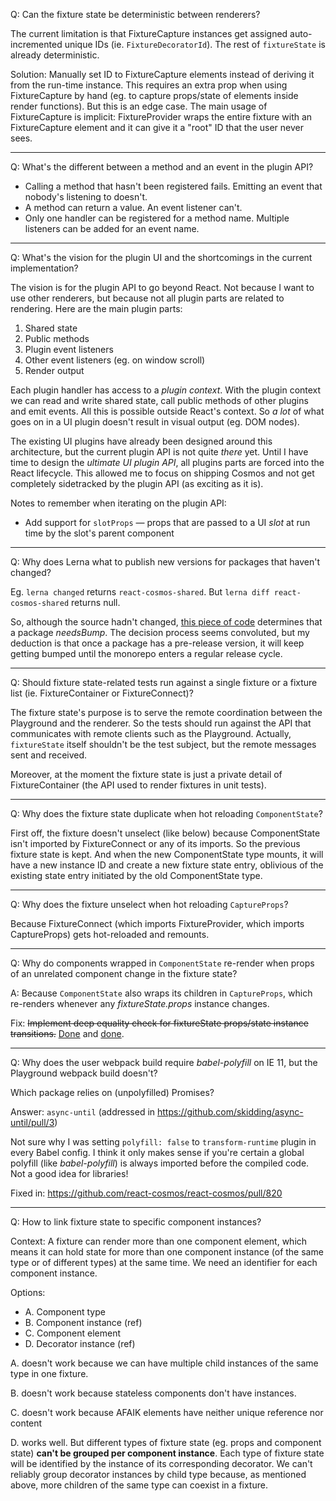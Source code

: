 Q: Can the fixture state be deterministic between renderers?

The current limitation is that FixtureCapture instances get assigned auto-incremented unique IDs (ie. `FixtureDecoratorId`). The rest of `fixtureState` is already deterministic.

Solution: Manually set ID to FixtureCapture elements instead of deriving it from the run-time instance. This requires an extra prop when using FixtureCapture by hand (eg. to capture props/state of elements inside render functions). But this is an edge case. The main usage of FixtureCapture is implicit: FixtureProvider wraps the entire fixture with an FixtureCapture element and it can give it a "root" ID that the user never sees.

---

Q: What's the different between a method and an event in the plugin API?

- Calling a method that hasn't been registered fails. Emitting an event that nobody's listening to doesn't.
- A method can return a value. An event listener can't.
- Only one handler can be registered for a method name. Multiple listeners can be added for an event name.

---

Q: What's the vision for the plugin UI and the shortcomings in the current implementation?

The vision is for the plugin API to go beyond React. Not because I want to use other renderers, but because not all plugin parts are related to rendering. Here are the main plugin parts:

1. Shared state
2. Public methods
3. Plugin event listeners
4. Other event listeners (eg. on window scroll)
5. Render output

Each plugin handler has access to a _plugin context_. With the plugin context we can read and write shared state, call public methods of other plugins and emit events. All this is possible outside React's context. So _a lot_ of what goes on in a UI plugin doesn't result in visual output (eg. DOM nodes).

The existing UI plugins have already been designed around this architecture, but the current plugin API is not quite _there_ yet. Until I have time to design the _ultimate UI plugin API_, all plugins parts are forced into the React lifecycle. This allowed me to focus on shipping Cosmos and not get completely sidetracked by the plugin API (as exciting as it is).

Notes to remember when iterating on the plugin API:

- Add support for `slotProps` — props that are passed to a UI _slot_ at run time by the slot's parent component

---

Q: Why does Lerna what to publish new versions for packages that haven't changed?

Eg. `lerna changed` returns `react-cosmos-shared`. But `lerna diff react-cosmos-shared` returns null.

So, although the source hadn't changed, [this piece of code](https://github.com/lerna/lerna/blob/ac0baa7b1d5c378f794c960ab13d70242d19ddc8/utils/collect-updates/collect-updates.js#L56-L57) determines that a package _needsBump_. The decision process seems convoluted, but my deduction is that once a package has a pre-release version, it will keep getting bumped until the monorepo enters a regular release cycle.

---

Q: Should fixture state-related tests run against a single fixture or a fixture list (ie. FixtureContainer or FixtureConnect)?

The fixture state's purpose is to serve the remote coordination between the Playground and the renderer. So the tests should run against the API that communicates with remote clients such as the Playground. Actually, `fixtureState` itself shouldn't be the test subject, but the remote messages sent and received.

Moreover, at the moment the fixture state is just a private detail of FixtureContainer (the API used to render fixtures in unit tests).

---

Q: Why does the fixture state duplicate when hot reloading `ComponentState`?

First off, the fixture doesn't unselect (like below) because ComponentState isn't imported by FixtureConnect or any of its imports. So the previous fixture state is kept. And when the new ComponentState type mounts, it will have a new instance ID and create a new fixture state entry, oblivious of the existing state entry initiated by the old ComponentState type.

---

Q: Why does the fixture unselect when hot reloading `CaptureProps`?

Because FixtureConnect (which imports FixtureProvider, which imports CaptureProps) gets hot-reloaded and remounts.

---

Q: Why do components wrapped in `ComponentState` re-render when props of an unrelated component change in the fixture state?

A: Because `ComponentState` also wraps its children in `CaptureProps`, which re-renders whenever any _fixtureState.props_ instance changes.

Fix: ~~Implement deep equality check for fixtureState props/state instance transitions.~~ [Done](https://github.com/react-cosmos/react-cosmos/commit/44bb9cec91dbb8dc4a788fdca50d897d841171e9) and [done](https://github.com/react-cosmos/react-cosmos/commit/126fda74a1e97bbce061443c7ab08f1b8fdc023c).

---

Q: Why does the user webpack build require _babel-polyfill_ on IE 11, but the Playground webpack build doesn't?

Which package relies on (unpolyfilled) Promises?

Answer: `async-until` (addressed in https://github.com/skidding/async-until/pull/3)

Not sure why I was setting `polyfill: false` to `transform-runtime` plugin in every Babel config. I think it only makes sense if you're certain a global polyfill (like _babel-polyfill_) is always imported before the compiled code. Not a good idea for libraries!

Fixed in: https://github.com/react-cosmos/react-cosmos/pull/820

---

Q: How to link fixture state to specific component instances?

Context: A fixture can render more than one component element, which means it can hold state for more than one component instance (of the same type or of different types) at the same time. We need an identifier for each component instance.

Options:

- A. Component type
- B. Component instance (ref)
- C. Component element
- D. Decorator instance (ref)

A. doesn't work because we can have multiple child instances of the same type in one fixture.

B. doesn't work because stateless components don't have instances.

C. doesn't work because AFAIK elements have neither unique reference nor content

D. works well. But different types of fixture state (eg. props and component state) **can't be grouped per component instance**. Each type of fixture state will be identified by the instance of its corresponding decorator. We can't reliably group decorator instances by child type because, as mentioned above, more children of the same type can coexist in a fixture.
